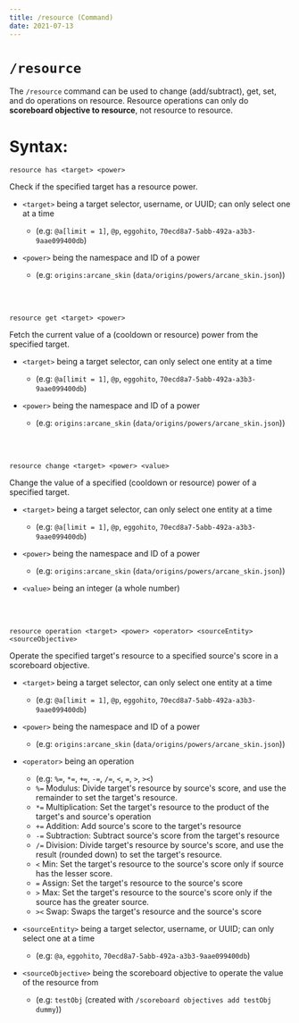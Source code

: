 ```yaml
---
title: /resource (Command)
date: 2021-07-13
---
```


# `/resource`

The `/resource` command can be used to change (add/subtract), get, set, and do operations on resource. Resource operations can only do __scoreboard objective to resource__, not resource to resource.

# Syntax:

```mcfunction
resource has <target> <power>
```
Check if the specified target has a resource power.
<br>

* `<target>` being a target selector, username, or UUID; can only select one at a time
    * (e.g: `@a[limit = 1]`, `@p`, `eggohito`, `70ecd8a7-5abb-492a-a3b3-9aae099400db`)

* `<power>` being the namespace and ID of a power
    * (e.g: `origins:arcane_skin` (`data/origins/powers/arcane_skin.json`))
<br>
<br>

```mcfunction
resource get <target> <power>
```
Fetch the current value of a (cooldown or resource) power from the specified target.
<br>

* `<target>` being a target selector, can only select one entity at a time
    * (e.g: `@a[limit = 1]`, `@p`, `eggohito`, `70ecd8a7-5abb-492a-a3b3-9aae099400db`)

* `<power>` being the namespace and ID of a power
    * (e.g: `origins:arcane_skin` (`data/origins/powers/arcane_skin.json`))
<br>
<br>

```mcfunction
resource change <target> <power> <value>
```
Change the value of a specified (cooldown or resource) power of a specified target.
<br>

* `<target>` being a target selector, can only select one entity at a time
    * (e.g: `@a[limit = 1]`, `@p`, `eggohito`, `70ecd8a7-5abb-492a-a3b3-9aae099400db`)

* `<power>` being the namespace and ID of a power
    * (e.g: `origins:arcane_skin` (`data/origins/powers/arcane_skin.json`))

* `<value>` being an integer (a whole number)
<br>
<br>

```mcfunction
resource operation <target> <power> <operator> <sourceEntity> <sourceObjective>
```
Operate the specified target's resource to a specified source's score in a scoreboard objective.
<br>

* `<target>` being a target selector, can only select one entity at a time
    * (e.g: `@a[limit = 1]`, `@p`, `eggohito`, `70ecd8a7-5abb-492a-a3b3-9aae099400db`)

* `<power>` being the namespace and ID of a power
    * (e.g: `origins:arcane_skin` (`data/origins/powers/arcane_skin.json`))

* `<operator>` being an operation
    * (e.g: `%=`, `*=`, `+=`, `-=`, `/=`, `<`, `=`, `>`, `><`)
    * `%=` Modulus: Divide target's resource by source's score, and use the remainder to set the target's resource.
    * `*=` Multiplication: Set the target's resource to the product of the target's and source's operation
    * `+=` Addition: Add source's score to the target's resource
    * `-=` Subtraction: Subtract source's score from the target's resource
    * `/=` Division: Divide target's resource by source's score, and use the result (rounded down) to set the target's resource.
    * `<` Min: Set the target's resource to the source's score only if source has the lesser score.
    * `=` Assign: Set the target's resource to the source's score
    * `>` Max: Set the target's resource to the source's score only if the source has the greater source.
    * `><` Swap: Swaps the target's resource and the source's score

* `<sourceEntity>` being a target selector, username, or UUID; can only select one at a time
    * (e.g: `@a`, `eggohito`, `70ecd8a7-5abb-492a-a3b3-9aae099400db`)

* `<sourceObjective>` being the scoreboard objective to operate the value of the resource from
    * (e.g: `testObj` (created with `/scoreboard objectives add testObj dummy`))